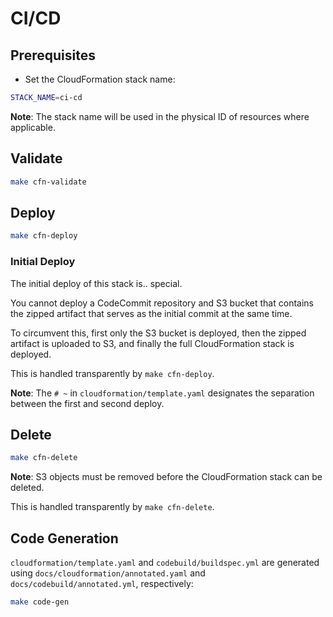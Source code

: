 # CI/CD

## Prerequisites

* Set the CloudFormation stack name:

```bash
STACK_NAME=ci-cd
```

**Note**: The stack name will be used in the physical ID of resources where applicable.

## Validate

```bash
make cfn-validate
```

## Deploy

```bash
make cfn-deploy
```

### Initial Deploy

The initial deploy of this stack is.. special.

You cannot deploy a CodeCommit repository and S3 bucket that contains the zipped artifact that serves as the initial commit at the same time.

To circumvent this, first only the S3 bucket is deployed, then the zipped artifact is uploaded to S3, and finally the full CloudFormation stack is deployed.

This is handled transparently by `make cfn-deploy`.

**Note**: The `# ~` in `cloudformation/template.yaml` designates the separation between the first and second deploy.

## Delete

```bash
make cfn-delete
```

**Note**: S3 objects must be removed before the CloudFormation stack can be deleted.

This is handled transparently by `make cfn-delete`.

## Code Generation

`cloudformation/template.yaml` and `codebuild/buildspec.yml` are generated using `docs/cloudformation/annotated.yaml` and `docs/codebuild/annotated.yml`, respectively:

```bash
make code-gen
```
